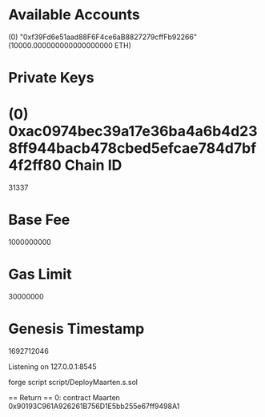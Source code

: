 # Available Accounts

(0) "0xf39Fd6e51aad88F6F4ce6aB8827279cffFb92266" (10000.000000000000000000 ETH)

# Private Keys

(0) 0xac0974bec39a17e36ba4a6b4d238ff944bacb478cbed5efcae784d7bf4f2ff80
Chain ID
==================

31337

# Base Fee

1000000000

# Gas Limit

30000000

# Genesis Timestamp

1692712046

Listening on 127.0.0.1:8545

forge script script/DeployMaarten.s.sol

== Return ==
0: contract Maarten 0x90193C961A926261B756D1E5bb255e67ff9498A1
